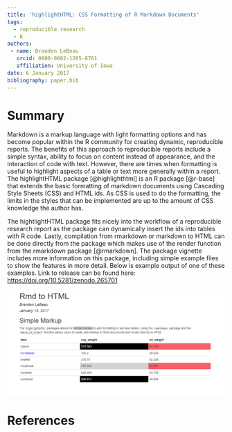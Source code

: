 ```yaml
---
title: 'highlightHTML: CSS Formatting of R Markdown Documents'
tags:
  - reproducible research
  - R
authors:
 - name: Brandon LeBeau
   orcid: 0000-0002-1265-8761
   affiliation: University of Iowa
date: 6 January 2017
bibliography: paper.bib
---
```


# Summary

Markdown is a markup language with light formatting options and has become popular within the R community for creating dynamic, reproducible reports. The benefits of this approach to reproducible reports include a simple syntax, ability to focus on content instead of appearance, and the interaction of code with text. However, there are times when formatting is useful to highlight aspects of a table or text more generally within a report. The highlightHTML package [@highlighthtml] is an R package [@r-base] that extends the basic formatting of markdown documents using Cascading Style Sheets (CSS) and HTML ids. As CSS is used to do the formatting, the limits in the styles that can be implemented are up to the amount of CSS knowledge the author has. 

The hightlightHTML package fits nicely into the workflow of a reproducible research report as the package can dynamically insert the ids into tables with R code. Lastly, compilation from rmarkdown or markdown to HTML can be done directly from the package which makes use of the render function from the rmarkdown package [@rmarkdown]. The package vignette includes more information on this package, including simple example files to show the features in more detail. Below is example output of one of these examples. Link to release can be found here: <https://doi.org/10.5281/zenodo.265701>

![Example Output](joss.png)

# References
